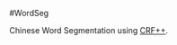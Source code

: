 #WordSeg

Chinese Word Segmentation using [CRF++][link1].

[link1]:http://crfpp.googlecode.com/svn/trunk/doc/index.html

[link2]:https://github.com/isnowfy/snowseg/blob/master/unigram_add_one.py


